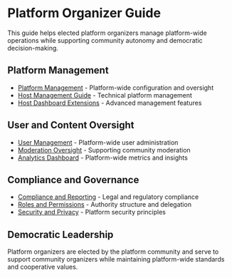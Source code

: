 # Platform Organizer Guide

This guide helps elected platform organizers manage platform-wide operations while supporting community autonomy and democratic decision-making.

## Platform Management
- [Platform Management](platform_management.md) - Platform-wide configuration and oversight
- [Host Management Guide](../host_management.md) - Technical platform management
- [Host Dashboard Extensions](../host_dashboard_extensions.md) - Advanced management features

## User and Content Oversight
- [User Management](user_management.md) - Platform-wide user administration
- [Moderation Oversight](moderation_oversight.md) - Supporting community moderation
- [Analytics Dashboard](analytics_dashboard.md) - Platform-wide metrics and insights

## Compliance and Governance
- [Compliance and Reporting](compliance_and_reporting.md) - Legal and regulatory compliance
- [Roles and Permissions](../shared/roles_and_permissions.md) - Authority structure and delegation
- [Security and Privacy](../shared/security_and_privacy.md) - Platform security principles

## Democratic Leadership
Platform organizers are elected by the platform community and serve to support community organizers while maintaining platform-wide standards and cooperative values.
